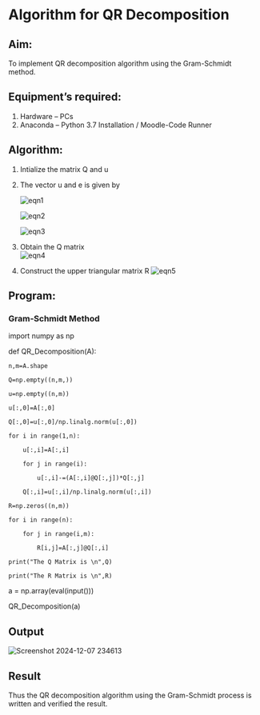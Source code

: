 # Algorithm for QR Decomposition
## Aim:
To implement QR decomposition algorithm using the Gram-Schmidt method.
## Equipment’s required:
1.	Hardware – PCs
2.	Anaconda – Python 3.7 Installation / Moodle-Code Runner
## Algorithm:
1.	Intialize the matrix Q and u
2.	The vector u and e is given by

    ![eqn1](./ex4.jpg)

    ![eqn2](./ex6.jpg)

    ![eqn3](./ex3.jpg)

3.	Obtain the Q matrix   
    ![eqn4](./ex1.jpg)
4.	Construct the upper triangular matrix R
    ![eqn5](./ex2.jpg)



## Program:
### Gram-Schmidt Method

import numpy as np

def QR_Decomposition(A):

    n,m=A.shape
    
    Q=np.empty((n,m,))
    
    u=np.empty((n,m))
    
    u[:,0]=A[:,0]
    
    Q[:,0]=u[:,0]/np.linalg.norm(u[:,0])
    
    for i in range(1,n):
    
        u[:,i]=A[:,i]
        
        for j in range(i):
        
            u[:,i]-=(A[:,i]@Q[:,j])*Q[:,j]
            
        Q[:,i]=u[:,i]/np.linalg.norm(u[:,i])
        
    R=np.zeros((n,m))
    
    for i in range(n):
    
        for j in range(i,m):
        
            R[i,j]=A[:,j]@Q[:,i]
            
    print("The Q Matrix is \n",Q)
    
    print("The R Matrix is \n",R)
    
a = np.array(eval(input()))

QR_Decomposition(a)








## Output

![Screenshot 2024-12-07 234613](https://github.com/user-attachments/assets/0952f0f8-f4c4-4be2-bad7-65ef306da055)



## Result
Thus the QR decomposition algorithm using the Gram-Schmidt process is written and verified the result.
